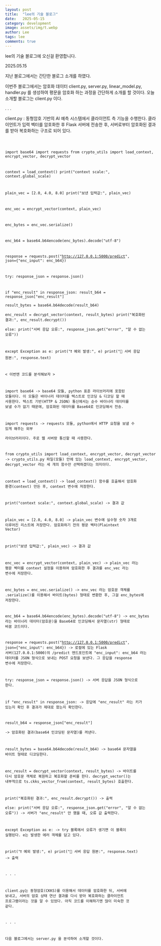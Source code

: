 ```yaml
---
layout: post
title:  "lee의 기술 블로그"
date:   2025-05-15
category: development
image: assets/img/t.webp
author: Lee
tags: lee
comments: true
---
```


lee의 기술 블로그에 오신걸 환영합니다.

2025.05.15


지난 블로그에서는 간단한 블로그 소개를 하였다.

이번주 블로그에서는 암호화 데이터 client.py, server.py, linear_model.py, 
handler.py 를 생성하여 평문을 암호화 하는 과정을 간단하게 소개를 할 것이다.
오늘 소개할 블로그는 client.py 이다.


.
.
.


client.py
: 동형암호 기반의 AI 예측 시스템에서 클라이언트 측 기능을 수행한다.       클라이언트가 입력 벡터를 암호화한 후 Flask 서버에 전송한 후, 서버로부터 암호화된 결과를 받아 복호화하는 구조로 되어 있다.

<code>

import base64
import requests
from crypto_utils import load_context, encrypt_vector, decrypt_vector 


context = load_context()
print("context scale:", context.global_scale) 


plain_vec = [2.0, 4.0, 8.0]
print("보낸 입력값:", plain_vec)


enc_vec = encrypt_vector(context, plain_vec)


enc_bytes = enc_vec.serialize()


enc_b64 = base64.b64encode(enc_bytes).decode("utf-8")


response = requests.post("http://127.0.0.1:5000/predict", json={"enc_input": enc_b64})

try:
    response_json = response.json()
    
 if "enc_result" in response_json:
result_b64 = response_json["enc_result"]  
result_bytes = base64.b64decode(result_b64)  
enc_result = decrypt_vector(context, result_bytes) 
print("복호화된 결과:", enc_result.decrypt())  
else:
print("서버 응답 오류:", response_json.get("error", "알 수 없는 오류"))

except Exception as e:
    print("❗ 예외 발생:", e)
    print("📨 서버 응답 원본:", response.text)


< 이번엔 코드를 분석해보자 >

import base64
-> base64 모듈, python 표준 라이브러리에 포함된 모듈이다.
   이 모듈은 바이너리 데이터를 텍스트로 인코딩 & 디코딩 할 때 사용한다.
   텍스트 기반(HTTP & JSON) 통신에서는 순수 바이너리 데이터를 보낼 수가 없기 때문에, 암호화된 데이터를 Base64로 인코딩해서 전송.

import requests
-> requests 모듈, python에서 HTTP 요청을 보낼 수 있게 해주는 외부            
   라이브러리이다. 주로 웹 서버랑 통신할 때 사용한다. 

from crypto_utils import load_context, encrypt_vector, decrypt_vector
-> crypto_utils.py 파일(모듈) 안에 있는 load_context,       encrypt_vector, decrypt_vector 라는 세 개의 함수만 선택하겠다는 의미이다.

context = load_context()
-> load_context() 함수를 호출해서 암호화 환경(context) 만든 후, context 변수에 저장한다. 

print("context scale:", context.global_scale)
-> 결과 값

plain_vec = [2.0, 4.0, 8.0]
-> plain_vec 변수에 실수형 숫자 3개로 이루어진 리스트에 저장한다. 암호화하기 전의 평문 벡터(Plaintext Vector)

print("보낸 입력값:", plain_vec)
-> 결과 값

enc_vec = encrypt_vector(context, plain_vec)
-> plain_vec 라는 평문 벡터를 context 설정을 이용하여 암호화한 후 결과를 enc_vec 라는 변수에 저장한다.


enc_bytes = enc_vec.serialize()
-> env_vec 라는 암호문 객체를 .serialize()를 이용해서 바이트(bytes) 형태로 변환한 후, 그걸 enc_bytes에 저장한다. 


enc_b64 = base64.b64encode(enc_bytes).decode("utf-8")
-> enc_bytes 라는 바이너리 데이터(암호문)을 Base64로 인코딩해서 문자열(str) 형태로 바꿈 코드이다.


response = requests.post("http://127.0.0.1:5000/predict", json={"enc_input": enc_b64})
-> 로컬에 있는 Flask 서버(127.0.0.1:5000)의 /predict 엔드포인트에 "enc_input": enc_b64 라는 데이터를 JSON 형식으로 보내는 POST 요청을 보낸다. 그 응답을 response 변수에 저장한다.

try:
 response_json = response.json()
 -> 서버 응답을 JSON 형식으로 한다.
    
if "enc_result" in response_json:
-> 응답에 "enc_result"  라는 키가 있는지 확인 후 결과가 제대로 왔는지 확인한다.

 result_b64 = response_json["enc_result"]  
-> 암호화된 결과(base64 인코딩된 문자열)를 꺼낸다.

 result_bytes = base64.b64decode(result_b64)
-> base64 문자열을 바이트 형태로 디코딩한다.

enc_result = decrypt_vector(context, result_bytes) 
-> 바이트를 다시 암호문 객체로 복원하고 복호화할 준비를 한다.
decrypt_vector()는 내부적으로 ts.ckks_vector_from(context, result_bytes) 호출한다.

print("복호화된 결과:", enc_result.decrypt())
    -> 출력  
else:
print("서버 응답 오류:", response_json.get("error", "알 수 없는 오류"))
 -> 서버가 "enc_result" 안 했을 때, 오류 값 출력한다.

except Exception as e:
-> try 블록에서 오류가 생기면 이 블록이 실행된다. 
   e는 발생한 에러 객체를 담고 있다.

print("❗ 예외 발생:", e)
print("📨 서버 응답 원본:", response.text)
-> 출력


.
.
.

client.py는 동형암호(CKKS)를 이용해서 데이터를 암호화한 뒤, 서버에 보내고, 서버의 암호 상태 연산 결과를 다시 받아 복호화하는 클라이언트 프로그램이라는 것을 알 수 있었다. 아직 코드를 이해하기엔 많이 미숙한 것 같다.

.
.
.

다음 블로그에서는 server.py 을 분석하여 소개할 것이다. 